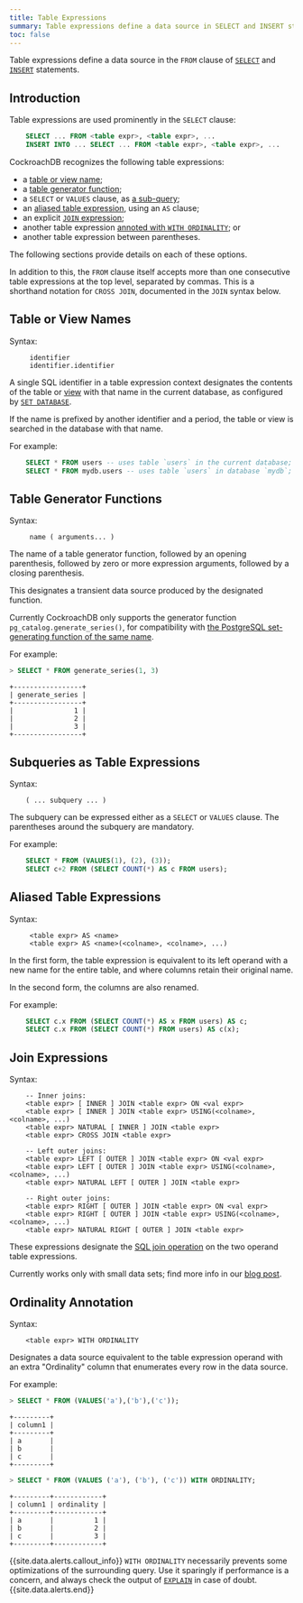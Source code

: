 ```yaml
---
title: Table Expressions
summary: Table expressions define a data source in SELECT and INSERT statements.
toc: false
---
```


Table expressions define a data source in the `FROM` clause of
[`SELECT`](select.html) and [`INSERT`](insert.html) statements.

<div id="toc"></div>

## Introduction

Table expressions are used prominently in the `SELECT` clause:

~~~sql
	SELECT ... FROM <table expr>, <table expr>, ...
	INSERT INTO ... SELECT ... FROM <table expr>, <table expr>, ...
~~~

CockroachDB recognizes the following table expressions:

- a [table or view name](#table-or-view-names);
- a [table generator function](#table-generator-functions);
- a `SELECT` or `VALUES` clause, as [a sub-query](#subqueries-as-table-expressions);
- an [aliased table expression](#aliased-table-expressions), using an `AS` clause;
- an explicit [`JOIN` expression](#join-expressions);
- another table expression [annoted with `WITH ORDINALITY`](#ordinality-annotation); or
- another table expression between parentheses.

The following sections provide details on each of these options.

In addition to this, the `FROM` clause itself accepts more than one
consecutive table expressions at the top level, separated by
commas. This is a shorthand notation for `CROSS JOIN`, documented in
the `JOIN` syntax below.

## Table or View Names

Syntax:

~~~
	 identifier
	 identifier.identifier
~~~

A single SQL identifier in a table expression context designates
the contents of the table or [view](views.html) with that name
in the current database, as configured by [`SET DATABASE`](set-database.html).

If the name is prefixed by another identifier and a period, the table or view
is searched in the database with that name.

For example:

~~~sql
	SELECT * FROM users -- uses table `users` in the current database;
	SELECT * FROM mydb.users -- uses table `users` in database `mydb`;
~~~

## Table Generator Functions

Syntax:

~~~
	 name ( arguments... )
~~~

The name of a table generator function, followed by an opening
parenthesis, followed by zero or more expression arguments, followed
by a closing parenthesis.

This designates a transient data source produced by the designated
function.

Currently CockroachDB only supports the generator function
`pg_catalog.generate_series()`, for compatibility with
[the PostgreSQL set-generating function of the same name](https://www.postgresql.org/docs/9.6/static/functions-srf.html).

For example:

~~~sql
> SELECT * FROM generate_series(1, 3)
~~~
~~~
+-----------------+
| generate_series |
+-----------------+
|               1 |
|               2 |
|               3 |
+-----------------+
~~~

## Subqueries as Table Expressions

Syntax:

~~~
	( ... subquery ... )
~~~

The subquery can be expressed either as a `SELECT` or `VALUES` clause.
The parentheses around the subquery are mandatory.

For example:

~~~sql
	SELECT * FROM (VALUES(1), (2), (3));
	SELECT c+2 FROM (SELECT COUNT(*) AS c FROM users);
~~~

## Aliased Table Expressions

Syntax:

~~~
	 <table expr> AS <name>
	 <table expr> AS <name>(<colname>, <colname>, ...)
~~~

In the first form, the table expression is equivalent to its left operand
with a new name for the entire table, and where columns retain their original name.

In the second form, the columns are also renamed.

For example:

~~~sql
	SELECT c.x FROM (SELECT COUNT(*) AS x FROM users) AS c;
	SELECT c.x FROM (SELECT COUNT(*) FROM users) AS c(x);
~~~

## Join Expressions

Syntax:

~~~
	-- Inner joins:
	<table expr> [ INNER ] JOIN <table expr> ON <val expr>
	<table expr> [ INNER ] JOIN <table expr> USING(<colname>, <colname>, ...)
	<table expr> NATURAL [ INNER ] JOIN <table expr>
	<table expr> CROSS JOIN <table expr>

	-- Left outer joins:
	<table expr> LEFT [ OUTER ] JOIN <table expr> ON <val expr>
	<table expr> LEFT [ OUTER ] JOIN <table expr> USING(<colname>, <colname>, ...)
	<table expr> NATURAL LEFT [ OUTER ] JOIN <table expr>

	-- Right outer joins:
	<table expr> RIGHT [ OUTER ] JOIN <table expr> ON <val expr>
	<table expr> RIGHT [ OUTER ] JOIN <table expr> USING(<colname>, <colname>, ...)
	<table expr> NATURAL RIGHT [ OUTER ] JOIN <table expr>
~~~

These expressions designate the
[SQL join operation](https://en.wikipedia.org/wiki/Join_(SQL)) on the
two operand table expressions.

Currently works only with small data sets; find more info in our [blog post](https://www.cockroachlabs.com/blog/cockroachdbs-first-join/).

## Ordinality Annotation

Syntax:

~~~
	<table expr> WITH ORDINALITY
~~~

Designates a data source equivalent to the table expression operand with
an extra "Ordinality" column that enumerates every row in the data source.

For example:

~~~sql
> SELECT * FROM (VALUES('a'),('b'),('c'));
~~~
~~~
+---------+
| column1 |
+---------+
| a       |
| b       |
| c       |
+---------+
~~~

~~~sql
> SELECT * FROM (VALUES ('a'), ('b'), ('c')) WITH ORDINALITY;
~~~
~~~
+---------+------------+
| column1 | ordinality |
+---------+------------+
| a       |          1 |
| b       |          2 |
| c       |          3 |
+---------+------------+
~~~

{{site.data.alerts.callout_info}}
`WITH ORDINALITY` necessarily prevents some optimizations of the
surrounding query. Use it sparingly if performance is a concern, and
always check the output of [`EXPLAIN`](explain.html) in case of doubt.
{{site.data.alerts.end}}
